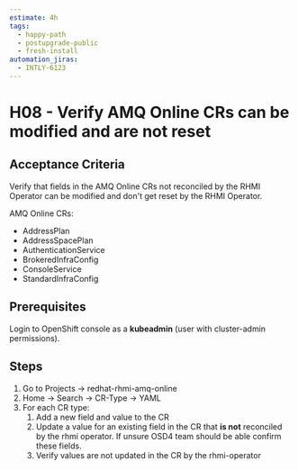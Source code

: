 ```yaml
---
estimate: 4h
tags:
  - happy-path
  - postupgrade-public
  - fresh-install
automation_jiras:
  - INTLY-6123
---
```


# H08 - Verify AMQ Online CRs can be modified and are not reset

## Acceptance Criteria

Verify that fields in the AMQ Online CRs not reconciled by the RHMI Operator can be modified and don't get reset by the RHMI Operator.

AMQ Online CRs:

- AddressPlan
- AddressSpacePlan
- AuthenticationService
- BrokeredInfraConfig
- ConsoleService
- StandardInfraConfig

## Prerequisites

Login to OpenShift console as a **kubeadmin** (user with cluster-admin permissions).

## Steps

1. Go to Projects -> redhat-rhmi-amq-online
2. Home -> Search -> CR-Type -> YAML
3. For each CR type:
   1. Add a new field and value to the CR
   2. Update a value for an existing field in the CR that **is not** reconciled by the rhmi operator. If unsure OSD4 team should be able confirm these fields.
   3. Verify values are not updated in the CR by the rhmi-operator
